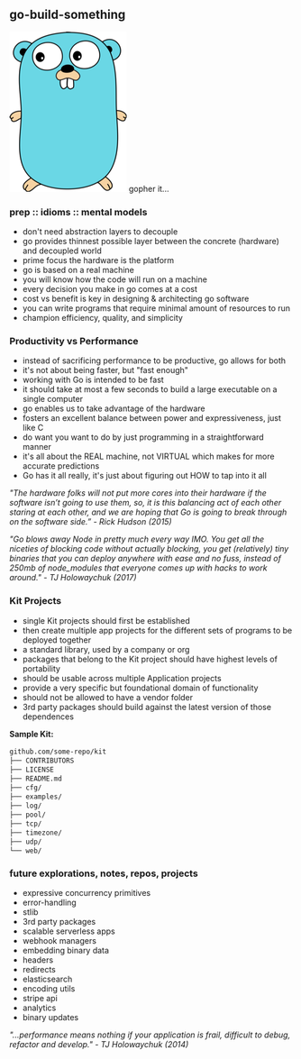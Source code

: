 ## go-build-something
![alt text](images/gopher.png "Gopher")
gopher it...

### prep :: idioms :: mental models
- don't need abstraction layers to decouple
- go provides thinnest possible layer between the concrete (hardware) and decoupled world
- prime focus the hardware is the platform
- go is based on a real machine
- you will know how the code will run on a machine
- every decision you make in go comes at a cost
- cost vs benefit is key in designing & architecting go software
- you can write programs that require minimal amount of resources to run
- champion efficiency, quality, and simplicity

### Productivity vs Performance
- instead of sacrificing performance to be productive, go allows for both
- it's not about being faster, but "fast enough"
- working with Go is intended to be fast
- it should take at most a few seconds to build a large executable on a single computer
- go enables us to take advantage of the hardware
- fosters an excellent balance between power and expressiveness, just like C
- do want you want to do by just programming in a straightforward manner
- it's all about the REAL machine, not VIRTUAL which makes for more accurate predictions
- Go has it all really, it's just about figuring out HOW to tap into it all

_"The hardware folks will not put more cores into their hardware if the software isn’t going to use them, so, it is this balancing act of each other staring at each other, and we are hoping that Go is going to break through on the software side.” - Rick Hudson (2015)_

_"Go blows away Node in pretty much every way IMO. You get all the niceties of blocking code without actually blocking, you get (relatively) tiny binaries that you can deploy anywhere with ease and no fuss, instead of 250mb of node_modules that everyone comes up with hacks to work around." - TJ Holowaychuk (2017)_

### Kit Projects
- single Kit projects should first be established
- then create multiple app projects for the different sets of programs to be deployed together
- a standard library, used by a company or org
- packages that belong to the Kit project should have highest levels of portability
- should be usable across multiple Application projects
- provide a very specific but foundational domain of functionality
- should not be allowed to have a vendor folder
- 3rd party packages should build against the latest version of those dependences

**Sample Kit:**
```
github.com/some-repo/kit
├── CONTRIBUTORS
├── LICENSE
├── README.md
├── cfg/
├── examples/
├── log/
├── pool/
├── tcp/
├── timezone/
├── udp/
└── web/
```

### future explorations, notes, repos, projects
- expressive concurrency primitives 
- error-handling
- stlib
- 3rd party packages
- scalable serverless apps
- webhook managers
- embedding binary data
- headers
- redirects
- elasticsearch
- encoding utils
- stripe api
- analytics
- binary updates

_"...performance means nothing if your application is frail, difficult to debug, refactor and develop." - TJ Holowaychuk (2014)_

